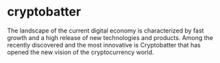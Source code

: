 # cryptobatter
The landscape of the current digital economy is characterized by fast growth and a high release of new technologies and products. Among the recently discovered and the most innovative is Cryptobatter that has opened the new vision of the cryptocurrency world.

